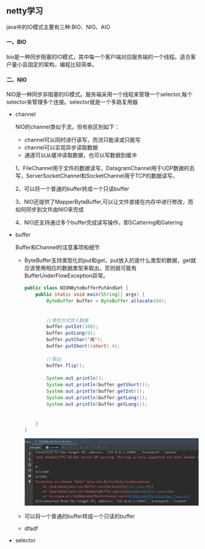 ## netty学习

java中的IO模式主要有三种:BIO、NIO、AIO

#### 一、BIO

bio是一种同步阻塞的IO模式，其中每一个客户端对应服务端的一个线程。适合客户量小且固定的架构，编程比较简单。

#### 二、NIO 

NIO是一种同步非阻塞的IO模式。服务端采用一个线程来管理一个selector,每个selector来管理多个连接。selector就是一个多路复用器

* channel

  NIO的channel类似于流，但有些区别如下：

  * channel可以同时进行读写，而流只能读或只能写
  * channel可以实现异步读取数据
  * 通道可以从缓冲读取数据，也可以写数据到缓冲

  1、FileChannel用于文件的数据读写，DatagramChannel用于UDP数据的去写，ServerSocketChannel和SocketChannel用于TCP的数据读写。

  

  2、可以将一个普通的buffer转成一个只读buffer

  3、NIO还提供了MapperByteBuffer,可以让文件直接在内存中进行修改，而如何同步到文件由NIO来完成

  4、NIO还支持通过多个buffer完成读写操作，即SCattering和Gatering

  

* buffer

  Buffer和Channel的注意事项和细节

  * ByteBuffer支持类型化的put和get，put放入的是什么类型的数据，get就应该使用相应的数据类型来取出。否则就可能有BufferUnderFlowException异常。

    ```java
    public class NIONByteBufferPutAndGet {
        public static void main(String[] args) {
            ByteBuffer buffer = ByteBuffer.allocate(64);
    
    
            //类型方式放入数据
            buffer.putInt(100);
            buffer.putLong(9);
            buffer.putChar('尚');
            buffer.putShort((short) 4);
    
            //取出
            buffer.flip();
    
            System.out.println();
            System.out.println(buffer.getShort());
            System.out.println(buffer.getInt());
            System.out.println(buffer.getLong());
            System.out.println(buffer.getLong());
    
    
        }
    }
    ```

    ![1575989070657](assets/1575989070657.png)

  * 可以将一个普通的buffer转成一个只读的buffer

    

  * dfadf

* selector



